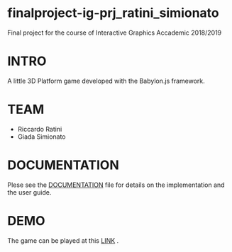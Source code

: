 # finalproject-ig-prj_ratini_simionato
Final project for the course of Interactive Graphics Accademic 2018/2019

# INTRO
A little 3D Platform game developed with the Babylon.js framework.

# TEAM
* Riccardo Ratini
* Giada Simionato

# DOCUMENTATION
Plese see the [DOCUMENTATION]() file for details on the implementation and the user guide.

# DEMO
The game can be played at this [LINK](https://sapienzainteractivegraphicscourse.github.io/finalproject-ig-prj_ratini_simionato/) .
